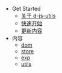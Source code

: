 * Get Started
  * [关于 d-js-utils](/other/_about.md)
  * [快速开始](/other/_start.md)
  * [更新内容](/other/_update.md)
* 内容
  * [dom](/lib/_dom.md)
  * [store](/lib/_store.md)
  * [exp](/lib/_exp.md)
  * [utils](  /lib/_utils.md)
